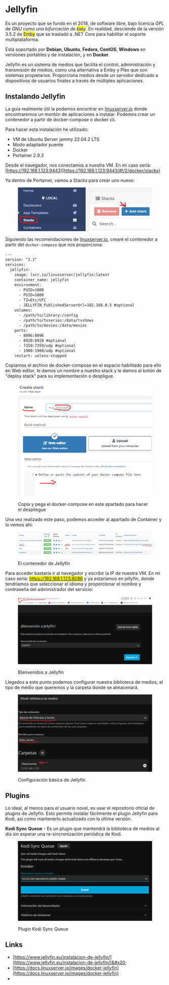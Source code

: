 # Jellyfin

Es un proyecto que se fundó en el 2018, de software libre, bajo licencia _GPL_ de _GNU como una bifurcación de <mark style="color:blue;">`Emby`</mark>_. En realidad, desciende de la versión 3.5.2 de <mark style="color:blue;">Emby</mark> que se trasladó a  .NET Core para habilitar el soporte multiplataforma.&#x20;

Está soportado por **Debian, Ubuntu**, **Fedora, CentOS**, **Windows** en versiones portátiles y de instalación, y en **Docker**.



​Jellyfin es un sistema de medios que facilita el control, administración y transmisión de medios, como una alternativa a Emby y Plex que son sistemas propietarios. Proporciona medios desde un servidor dedicado a dispositivos de usuarios finales a través de múltiples aplicaciones.&#x20;



## Instalando Jellyfin

La guía realmente útil la podemos encontrar en [linuxserver.io](https://docs.linuxserver.io/images/docker-jellyfin) donde encontraremos un montón de aplicaciones a instalar. Podemos crear un contenedor a partir de docker-compose o docker cli.

Para hacer esta instalación he utilizado:&#x20;

* VM de Ubuntu Server jammy 22.04.2 LTS&#x20;
* Modo adaptador puente
* Docker
* Portainer 2.9.3

Desde el navegador, nos conectamos a nuestra VM. En mi caso sería: [https://192.168.1.123:9443](https://192.168.1.123:9443/#!/2/docker/stacks)

Ya dentro de Portainer, vamos a Stacks para crear uno nuevo:&#x20;

<figure><img src="../.gitbook/assets/image (3) (1) (1) (1) (1) (1) (1) (1) (1) (1) (1) (1) (1) (1) (1).png" alt=""><figcaption></figcaption></figure>

Siguiendo las recomendaciones de [linuxserver.io](https://docs.linuxserver.io/images/docker-jellyfin), crearé el contenedor a partir del `docker-compose` que nos proporciona:

```
---
version: "2.1"
services:
  jellyfin:
    image: lscr.io/linuxserver/jellyfin:latest
    container_name: jellyfin
    environment:
      - PUID=1000
      - PGID=1000
      - TZ=Etc/UTC
      - JELLYFIN_PublishedServerUrl=192.168.0.5 #optional
    volumes:
      - /path/to/library:/config
      - /path/to/tvseries:/data/tvshows
      - /path/to/movies:/data/movies
    ports:
      - 8096:8096
      - 8920:8920 #optional
      - 7359:7359/udp #optional
      - 1900:1900/udp #optional
    restart: unless-stopped
```

Copiamos el archivo de docker-compose en el espacio habilitado para ello en Web editor, le damos un nombre a nuestro stack y le damos al botón de "deploy stack" para su implementación o despligue.

<figure><img src="../.gitbook/assets/image (11) (4) (1).png" alt=""><figcaption><p>Copia y pega el docker-compose en este apartado para hacer el despliegue</p></figcaption></figure>

Una vez realizado este paso, podemos acceder al apartado de Container y lo vemos ahí:

<figure><img src="../.gitbook/assets/image (6) (1) (2).png" alt=""><figcaption><p>El contenedor de Jellyfin </p></figcaption></figure>

Para acceder bastaría ir al navegador y escribir la IP de nuestra VM. En mi caso sería:  <mark style="color:blue;">https://192.168.1.123:8096</mark> y ya estaríamos en jellyfin, donde tendríamos que seleccionar el idioma y proporcionar el nombre y contraseña del administrador del servicio:&#x20;

<figure><img src="../.gitbook/assets/image (1) (1) (1) (1) (1) (1) (1) (1) (1) (1) (1) (1) (1) (1) (1) (1) (1) (1) (1) (1).png" alt=""><figcaption><p>BIenvenidos a Jellyfin</p></figcaption></figure>

Llegados a este punto podemos configurar nuestra biblioteca de medios, el tipo de medio que queremos y la carpeta donde se almacenará.&#x20;

<figure><img src="../.gitbook/assets/image (2) (2).png" alt=""><figcaption><p>Configuración básica de Jellyfin</p></figcaption></figure>



## Plugins

Lo ideal, al menos para el usuario novel,  es usar el repositorio oficial de plugins de Jellyfin. Esto permite  instalar fácilmente el plugin Jellyfin para Kodi, así como mantenerlo actualizado con la última versión.&#x20;

**Kodi Sync Queue** - Es un plugin que mantendrá la biblioteca de medios al día sin esperar una re-sincronización periódica de Kodi.&#x20;

<figure><img src="../.gitbook/assets/image (7) (4).png" alt=""><figcaption><p>Plugin Kodi Sync Queue</p></figcaption></figure>

## Links

* [https://www.jellyfin.eu/instalacion-de-jellyfin/](https://www.jellyfin.eu/instalacion-de-jellyfin/)&#x20;
* [https://docs.linuxserver.io/images/docker-jellyfin](https://docs.linuxserver.io/images/docker-jellyfin)
*
